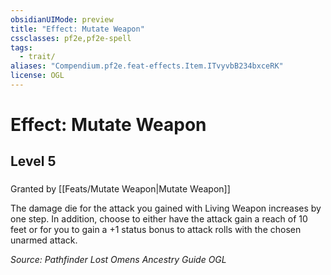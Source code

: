 ```yaml
---
obsidianUIMode: preview
title: "Effect: Mutate Weapon"
cssclasses: pf2e,pf2e-spell
tags:
  - trait/
aliases: "Compendium.pf2e.feat-effects.Item.ITvyvbB234bxceRK"
license: OGL
---
```

# Effect: Mutate Weapon
## Level 5
### 






Granted by [[Feats/Mutate Weapon|Mutate Weapon]]

The damage die for the attack you gained with Living Weapon increases by one step. In addition, choose to either have the attack gain a reach of 10 feet or for you to gain a +1 status bonus to attack rolls with the chosen unarmed attack.

*Source: Pathfinder Lost Omens Ancestry Guide*
*OGL*